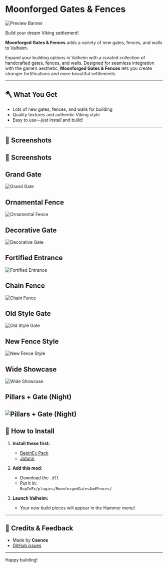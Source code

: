 # Moonforged Gates & Fences

![Preview Banner](https://raw.githubusercontent.com/Caen007/MoonforgedGatesAndFences/main/img/Screenshot%202025-08-21%20171030.png)

Build your dream Viking settlement!  

**Moonforged Gates & Fences** adds a variety of new gates, fences, and walls to Valheim.  

Expand your building options in Valheim with a curated collection of handcrafted gates, fences, and walls. Designed for seamless integration with the game’s aesthetic, **Moonforged Gates & Fences** lets you create stronger fortifications and more beautiful settlements.

---

## 🪓 What You Get

- Lots of new gates, fences, and walls for building  
- Quality textures and authentic Viking style  
- Easy to use—just install and build!  

---

## 📸 Screenshots

## 📸 Screenshots

## Grand Gate
![Grand Gate](https://raw.githubusercontent.com/Caen007/MoonforgedGatesAndFences/main/img/Screenshot%202025-08-21%20171019.png)

## Ornamental Fence
![Ornamental Fence](https://raw.githubusercontent.com/Caen007/MoonforgedGatesAndFences/main/img/Screenshot%202025-08-21%20170407.png)

## Decorative Gate
![Decorative Gate](https://raw.githubusercontent.com/Caen007/MoonforgedGatesAndFences/main/img/Screenshot%202025-08-21%20171037.png)

## Fortified Entrance
![Fortified Entrance](https://raw.githubusercontent.com/Caen007/MoonforgedGatesAndFences/main/img/Screenshot%202025-08-21%20163431.png)

## Chain Fence
![Chain Fence](https://raw.githubusercontent.com/Caen007/MoonforgedGatesAndFences/main/img/Screenshot%202025-08-21%20164841.png)

## Old Style Gate
![Old Style Gate](https://raw.githubusercontent.com/Caen007/MoonforgedGatesAndFences/main/img/Screenshot%202025-08-21%20165005.png)

## New Fence Style
![New Fence Style](https://raw.githubusercontent.com/Caen007/MoonforgedGatesAndFences/main/img/Screenshot%202025-08-21%20165314.png)

## Wide Showcase
![Wide Showcase](https://raw.githubusercontent.com/Caen007/MoonforgedGatesAndFences/main/img/Screenshot%202025-08-21%20171030.png)

## Pillars + Gate (Night)
![Pillars + Gate (Night)](https://raw.githubusercontent.com/Caen007/MoonforgedGatesAndFences/main/img/Screenshot%202025-08-21%20170400.png)
---

## 🔨 How to Install

1. **Install these first:**  
   - [BepInEx Pack](https://valheim.thunderstore.io/package/denikson/BepInExPack_Valheim/)  
   - [Jotunn](https://valheim.thunderstore.io/package/ValheimModding/Jotunn/)  

2. **Add this mod:**  
   - Download the `.dll`  
   - Put it in:  
     `BepInEx/plugins/MoonforgedGatesAndFences/`

3. **Launch Valheim:**  
   - Your new build pieces will appear in the Hammer menu!  

---

## 📝 Credits & Feedback

- Made by **Caenos**  
- [GitHub issues](https://github.com/Caen007/MoonforgedGatesAndFences/issues)  

---

Happy building!
